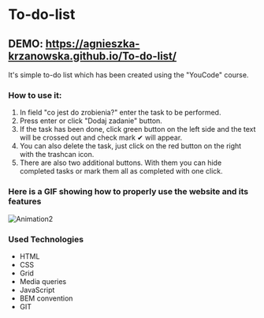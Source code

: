 # To-do-list
## DEMO: https://agnieszka-krzanowska.github.io/To-do-list/
It's simple to-do list which has been created using the "YouCode" course.

### How to use it:
1. In field "co jest do zrobienia?" enter the task to be performed.
2. Press enter or click "Dodaj zadanie" button.
3. If the task has been done, click green button on the left side and the text will be crossed out and check mark &#10004; will appear.
4. You can also delete the task, just click on the red button on the right with the trashcan icon.
5. There are also two additional buttons. With them you can hide completed tasks or mark them all as completed with one click.

### Here is a GIF showing how to properly use the website and its features

![Animation2](https://user-images.githubusercontent.com/116174956/205136124-bcb2c518-de48-4f3e-9c7a-93e7673b3818.gif)

### Used Technologies
- HTML
- CSS
- Grid
- Media queries
- JavaScript
- BEM convention
- GIT
